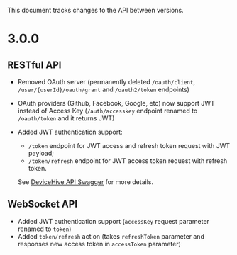 This document tracks changes to the API between versions.

# 3.0.0

## RESTful API
* Removed OAuth server (permanently deleted `/oauth/client`, `/user/{userId}/oauth/grant` and `/oauth2/token` endpoints)
* OAuth providers (Github, Facebook, Google, etc) now support JWT instead of Access Key (`/auth/accesskey` endpoint renamed to `/oauth/token` and it returns JWT)
* Added JWT authentication support:
    - `/token` endpoint for JWT access and refresh token request with JWT payload;
    - `/token/refresh` endpoint for JWT access token request with refresh token. 
    
    See [DeviceHive API Swagger](http://playground.devicehive.com/api/swagger?url=http%3A%2F%2Fplayground.devicehive.com%2Fapi%2Frest%2Fswagger.json) for more details.  
    

## WebSocket API
* Added JWT authentication support (`accessKey` request parameter renamed to `token`)
* Added `token/refresh` action (takes `refreshToken` parameter and responses new access token in `accessToken` parameter)